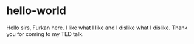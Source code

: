 # hello-world

Hello sirs, Furkan here. I like what I like and I dislike what I dislike.
Thank you for coming to my TED talk.
